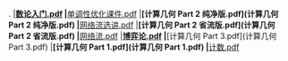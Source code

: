 .
|____[数论入门.pdf](数论入门.pdf)
|____[单调性优化课件.pdf](单调性优化课件.pdf)
|____[计算几何 Part 2 纯净版.pdf](计算几何 Part 2 纯净版.pdf)
|____[网络流选讲.pdf](网络流选讲.pdf)
|____[计算几何 Part 2 省流版.pdf](计算几何 Part 2 省流版.pdf)
|____[网络流.pdf](网络流.pdf)
|____[博弈论.pdf](博弈论.pdf)
|____[计算几何 Part 3.pdf](计算几何 Part 3.pdf)
|____[计算几何 Part 1.pdf](计算几何 Part 1.pdf)
|____[计数.pdf](计数.pdf)
